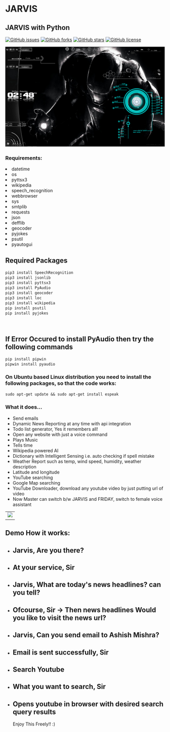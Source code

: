 # JARVIS

## JARVIS with Python

[![GitHub issues](https://img.shields.io/github/issues/ashish4626/JARVIS)](https://github.com/ashish4626/JARVIS/issues)
[![GitHub forks](https://img.shields.io/github/forks/ashish4626/JARVIS)](https://github.com/ashish4626/JARVIS/network)
[![GitHub stars](https://img.shields.io/github/stars/ashish4626/JARVIS)](https://github.com/ashish4626/JARVIS/stargazers)
[![GitHub license](https://img.shields.io/github/license/ashish4626/JARVIS)](https://github.com/ashish4626/JARVIS/blob/master/LICENSE)

<img src="jarvis1.jpg"/>

### Requirements:

<li>datetime</li>
<li>os</li>
<li> pyttsx3</li>
<li> wikipedia</li>
<li> speech_recognition </li>
<li> webbrowser</li>
<li> sys</li>
<li> smtplib</li>
<li>requests</li>
<li>json</li>
<li>defflib</li>
<li>geocoder</li>
<li>pyjokes</li>
<li>psutil</li>
<li> pyautogui</li>

<h2>Required Packages</h2>

```
pip3 install SpeechRecognition
pip3 install jsonlib
pip3 install pyttsx3
pip3 install PyAudio
pip3 install geocoder
pip3 install loc
pip3 install wikipedia
pip install psutil
pip install pyjokes



```
## If Error Occured to install PyAudio then try the following commands
```
pip install pipwin
pipwin install pyaudio

```

### On Ubuntu based Linux distribution you need to install the following packages, so that the code works:

```
sudo apt-get update && sudo apt-get install espeak

```

### What it does...

  <ul>
<li>Send emails</li>
  <li>Dynamic News Reporting at any time with api integration</li>
  <li>Todo list generator, Yes it remembers all!</li> 
<li>Open any website with just a voice command</li>
<li>Plays Music</li>
<li>Tells time</li>
<li>Wikipedia powered AI</li>
<li>Dictionary with Intelligent Sensing i.e. auto checking if spell mistake</li>
<li>Weather Report such as temp, wind speed, humidity, weather description</li>
<li>Latitude and longitude</li>
 <li>YouTube searching</li> 
 <li>Google Map searching</a>
 <li>YouTube Downloader, download any youtube video by just putting url of video</li>
 <li>Now Master can switch b/w JARVIS and FRIDAY, switch to female voice assistant</li>
</ul>

<table>
  <tr>
    <td><img src="images/Screenshot%20(138).png"/></td>

</tr>

</table>

## Demo How it works:

<ul>
  <li><h2> Jarvis, Are you there?</h2></li>
  <li><h2> At your service, Sir</h2></li>
  
  <li><h2> Jarvis, What are today's news headlines? can you tell?</h2></li>
  <li><h2>Ofcourse, Sir -> Then news headlines   Would you like to visit the news url?</h2></li>
  
  <li><h2> Jarvis, Can you send email to Ashish Mishra?</h2></li>
  <li><h2> Email is sent successfully, Sir</h2></li>
  <li><h2> Search Youtube</h2></li>
  <li><h2>What you want to search, Sir</h2></li>
  <li><h2> Opens youtube in browser with desired search query results </h2></li>
  
   Enjoy This Freely!! :) 
